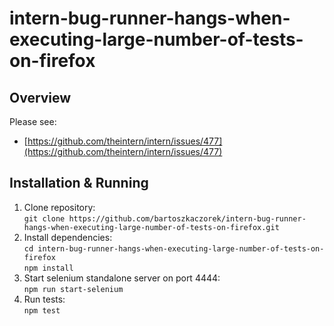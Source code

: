 # intern-bug-runner-hangs-when-executing-large-number-of-tests-on-firefox

Overview
--------

Please see:

- [https://github.com/theintern/intern/issues/477](https://github.com/theintern/intern/issues/477)

Installation & Running
----------------------

1. Clone repository:  
`git clone https://github.com/bartoszkaczorek/intern-bug-runner-hangs-when-executing-large-number-of-tests-on-firefox.git`
2. Install dependencies:  
`cd intern-bug-runner-hangs-when-executing-large-number-of-tests-on-firefox`  
`npm install`
3. Start selenium standalone server on port 4444:  
`npm run start-selenium`
4. Run tests:  
`npm test`
